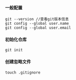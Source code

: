#### 一般配置
```
git --version //查看git版本信息
git config --global user.name
git config --global user.email
```
#### 初始化仓库
`git init`
#### 创建忽略文件
`touch .gitignore`
